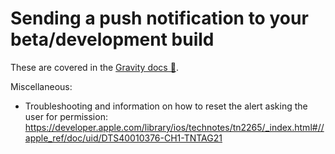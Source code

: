 # Sending a push notification to your beta/development build

These are covered in the [Gravity docs 🔐](https://github.com/artsy/gravity/blob/master/doc/PushNotifications.md).

Miscellaneous:

- Troubleshooting and information on how to reset the alert asking the user for permission: https://developer.apple.com/library/ios/technotes/tn2265/_index.html#//apple_ref/doc/uid/DTS40010376-CH1-TNTAG21
